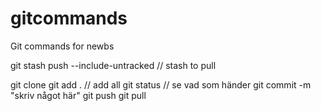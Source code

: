 # gitcommands
Git commands for newbs

git stash push --include-untracked // stash to pull

git clone <url>
git add . // add all
git status // se vad som händer
git commit -m "skriv något här"
git push
git pull
  
